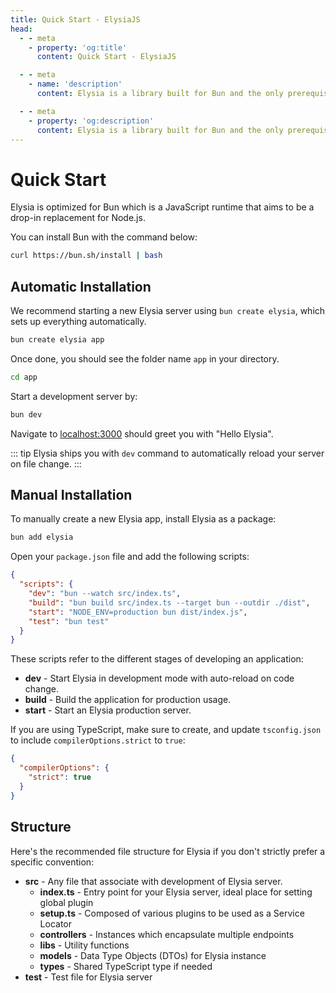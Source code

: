 ```yaml
---
title: Quick Start - ElysiaJS
head:
  - - meta
    - property: 'og:title'
      content: Quick Start - ElysiaJS

  - - meta
    - name: 'description'
      content: Elysia is a library built for Bun and the only prerequisite. To start, bootstrap a new project with "bun create elysia hi-elysia" and start the development server with "bun dev". This is all it needs to do a quick start or get started with ElysiaJS.

  - - meta
    - property: 'og:description'
      content: Elysia is a library built for Bun and the only prerequisite. To start, bootstrap a new project with "bun create elysia hi-elysia" and start the development server with "bun dev". This is all it needs to do a quick start or get started with ElysiaJS.
---
```


# Quick Start
Elysia is optimized for Bun which is a JavaScript runtime that aims to be a drop-in replacement for Node.js.

You can install Bun with the command below:
```bash
curl https://bun.sh/install | bash
```

## Automatic Installation
We recommend starting a new Elysia server using `bun create elysia`, which sets up everything automatically.

```bash
bun create elysia app
```

Once done, you should see the folder name `app` in your directory.

```bash
cd app
```

Start a development server by:
```bash
bun dev
```

Navigate to [localhost:3000](http://localhost:3000) should greet you with "Hello Elysia".

::: tip
Elysia ships you with `dev` command to automatically reload your server on file change.
:::

## Manual Installation
To manually create a new Elysia app, install Elysia as a package:

```typescript
bun add elysia
```

Open your `package.json` file and add the following scripts:
```json
{
  "scripts": {
    "dev": "bun --watch src/index.ts",
    "build": "bun build src/index.ts --target bun --outdir ./dist",
    "start": "NODE_ENV=production bun dist/index.js",
    "test": "bun test"
  }
}
```

These scripts refer to the different stages of developing an application:

- **dev** - Start Elysia in development mode with auto-reload on code change.
- **build** - Build the application for production usage.
- **start** - Start an Elysia production server.

If you are using TypeScript, make sure to create, and update `tsconfig.json` to include `compilerOptions.strict` to `true`:
```json
{
  "compilerOptions": {
    "strict": true
  }
}
```

## Structure
Here's the recommended file structure for Elysia if you don't strictly prefer a specific convention:
- **src** - Any file that associate with development of Elysia server.
    - **index.ts** - Entry point for your Elysia server, ideal place for setting global plugin
    - **setup.ts** - Composed of various plugins to be used as a Service Locator
    - **controllers** - Instances which encapsulate multiple endpoints 
    - **libs** - Utility functions
    - **models** - Data Type Objects (DTOs) for Elysia instance
    - **types** - Shared TypeScript type if needed
- **test** - Test file for Elysia server
